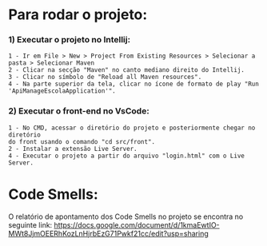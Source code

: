 # Para rodar o projeto:

### 1) Executar o projeto no Intellij:
```
1 - Ir em File > New > Project From Existing Resources > Selecionar a pasta > Selecionar Maven
2 - Clicar na secção "Maven" no canto mediano direito do Intellij. 
3 - Clicar no símbolo de "Reload all Maven resources".
4 - Na parte superior da tela, clicar no ícone de formato de play "Run 'ApiManageEscolaApplication'".
```

### 2) Executar o front-end no VsCode:
```
1 - No CMD, acessar o diretório do projeto e posteriormente chegar no diretório 
do front usando o comando "cd src/front".
2 - Instalar a extensão Live Server. 
4 - Executar o projeto a partir do arquivo "login.html" com o Live Server. 
```

# Code Smells:
O relatório de apontamento dos Code Smells no projeto se encontra no seguinte link: https://docs.google.com/document/d/1kmaEwtIO-MWt8JjmOEERhKozLnHjrbEzG71Pwkf21cc/edit?usp=sharing
